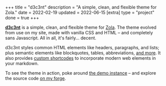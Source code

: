 +++
title = "d3c3nt"
description = "A simple, clean, and flexible theme for Zola."
date = 2022-02-19
updated = 2022-06-15
[extra]
type = "project"
done = true
+++

[**d3c3nt**] is a simple, clean, and flexible theme for [Zola]. The
theme evolved from use on my site, made with vanilla CSS and HTML – and
completely sans Javascript. All in all, it's fairly... decent.

d3c3nt styles common HTML elements like headers, paragraphs, and lists;
plus semantic elements like blockquotes, tables, abbreviations, [and
more]. It also provides [custom shortcodes] to incorporate modern web
elements in your markdown.

To see the theme in action, poke around [the demo instance][**d3c3nt**]
– and explore the source code [on my forge].

[**d3c3nt**]: https://d3c3nt.figbert.com
[Zola]: https://www.getzola.org
[and more]: https://d3c3nt.figbert.com/posts/markdown-syntax/
[custom shortcodes]: https://d3c3nt.figbert.com/posts/rich-content/
[on my forge]: https://git.figbert.com/d3c3nt/
